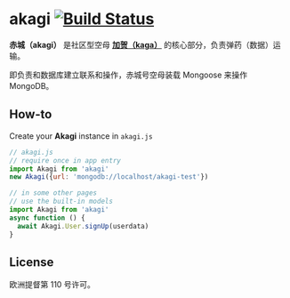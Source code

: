 # akagi [![Build Status](https://img.shields.io/circleci/project/egoist/akagi/master.svg?style=flat-square)](https://circleci.com/gh/egoist/akagi/tree/master)

**赤城（akagi）** 是社区型空母 [**加贺（kaga）**](https://github.com/egoist/kaga) 的核心部分，负责弹药（数据）运输。

即负责和数据库建立联系和操作，赤城号空母装载 Mongoose 来操作 MongoDB。

## How-to

Create your **Akagi** instance in `akagi.js`

```javascript
// akagi.js
// require once in app entry
import Akagi from 'akagi'
new Akagi({url: 'mongodb://localhost/akagi-test'})

// in some other pages
// use the built-in models
import Akagi from 'akagi'
async function () {
  await Akagi.User.signUp(userdata)
}
```

## License

欧洲提督第 110 号许可。
